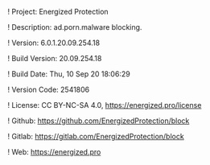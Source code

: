 ! Project: Energized Protection

! Description: ad.porn.malware blocking.

! Version: 6.0.1.20.09.254.18

! Build Version: 20.09.254.18

! Build Date: Thu, 10 Sep 20 18:06:29

! Version Code: 2541806

! License: CC BY-NC-SA 4.0, https://energized.pro/license

! Github: https://github.com/EnergizedProtection/block

! Gitlab: https://gitlab.com/EnergizedProtection/block


! Web: https://energized.pro
